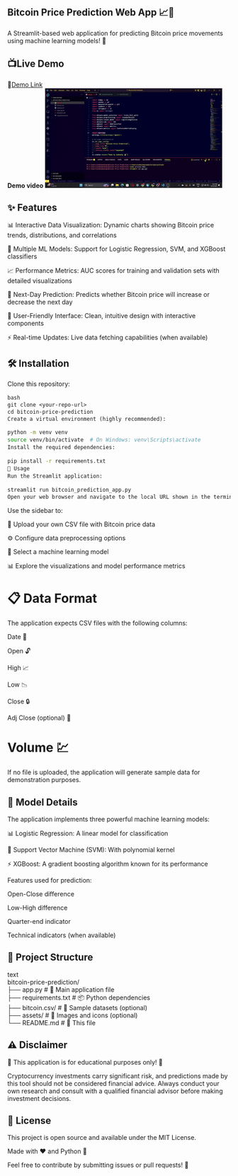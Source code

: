 ## Bitcoin Price Prediction Web App 📈🤖
A Streamlit-based web application for predicting Bitcoin price movements using machine learning models! 🚀


## 📺Live Demo
🔗[Demo Link](https://bitcoin-price-prediction-web-app-d5e5qkmwhttvgncawajxhl.streamlit.app/) <br>
**Demo video**
<img src="https://github.com/subhadipsinha722133/Bitcoin-Price-Prediction-Web-App/blob/main/Bitcoin-Price-Prediction-Web-App.gif">

## ✨ Features
📊 Interactive Data Visualization: Dynamic charts showing Bitcoin price trends, distributions, and correlations

🤖 Multiple ML Models: Support for Logistic Regression, SVM, and XGBoost classifiers

📈 Performance Metrics: AUC scores for training and validation sets with detailed visualizations

🔮 Next-Day Prediction: Predicts whether Bitcoin price will increase or decrease the next day

🎨 User-Friendly Interface: Clean, intuitive design with interactive components

⚡ Real-time Updates: Live data fetching capabilities (when available)

## 🛠️ Installation
Clone this repository:
```
bash
git clone <your-repo-url>
cd bitcoin-price-prediction
Create a virtual environment (highly recommended):
```
```bash
python -m venv venv
source venv/bin/activate  # On Windows: venv\Scripts\activate
Install the required dependencies:
```
```bash
pip install -r requirements.txt
🚀 Usage
Run the Streamlit application:
```
```bash
streamlit run bitcoin_prediction_app.py
Open your web browser and navigate to the local URL shown in the terminal (typically http://localhost:8501)
```
Use the sidebar to:

📁 Upload your own CSV file with Bitcoin price data

⚙️ Configure data preprocessing options

🤖 Select a machine learning model

📊 Explore the visualizations and model performance metrics

# 📋 Data Format
The application expects CSV files with the following columns:

Date 📅

Open 🔓

High 📈

Low 📉

Close 🔒

Adj Close (optional) 🔧

# Volume 💹

If no file is uploaded, the application will generate sample data for demonstration purposes.

## 🤖 Model Details
The application implements three powerful machine learning models:

📊 Logistic Regression: A linear model for classification

🧠 Support Vector Machine (SVM): With polynomial kernel

⚡ XGBoost: A gradient boosting algorithm known for its performance

Features used for prediction:

Open-Close difference

Low-High difference

Quarter-end indicator

Technical indicators (when available)

## 📁 Project Structure
text<br>
bitcoin-price-prediction/<br>
├── app.py  # 🎯 Main application file<br>
├── requirements.txt           # 📦 Python dependencies<br>
├── bitcoin.csv/              # 💾 Sample datasets (optional)<br>
├── assets/                   # 🎨 Images and icons (optional)<br>
└── README.md                 # 📖 This file<br> 


## ⚠️ Disclaimer
🚨 This application is for educational purposes only! 🚨

Cryptocurrency investments carry significant risk, and predictions made by this tool should not be considered financial advice. Always conduct your own research and consult with a qualified financial advisor before making investment decisions.

## 📜 License
This project is open source and available under the MIT License.

Made with ❤️ and Python 🐍


Feel free to contribute by submitting issues or pull requests! 🤝





